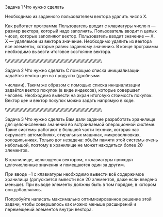 Задача 1
Что нужно сделать 

Необходимо из заданного пользователем вектора удалить число X.

Как работает программа
Пользователь вводит с клавиатуры число n — размер вектора, который надо заполнять.
Пользователь вводит n целых чисел, которые заполняют вектор.
Пользователь вводит значение — X. X — удаляемое из вектора значение. Необходимо удалить из вектора все элементы, которые равны заданному значению.
В конце программы необходимо вывести итоговое состояние вектора.

\\\\\\\\\\\\\\\\\\\\\\\\\\\\\\\\\\\\\\\\\\\\\\\\\\\\\\\\\\\\\\\\\\\\\\\\\\\\\\\\\\\\\\\\\\\\\\\\\\\\\\\\\\\\\\\\\\\\\\\\\\\\\\\\\\\\\\\\\\\\\\\\\\

Задача 2
Что нужно сделать
С помощью списка инициализации задаётся вектор цен на продукты (дробными

числами). Таким же образом с помощью списка инициализации задаётся вектор покупок (в виде индексов), которые совершает человек. Необходимо вывести на экран итоговую стоимость покупок. Вектор цен и вектор покупок можно задать напрямую в коде.

\\\\\\\\\\\\\\\\\\\\\\\\\\\\\\\\\\\\\\\\\\\\\\\\\\\\\\\\\\\\\\\\\\\\\\\\\\\\\\\\\\\\\\\\\\\\\\\\\\\\\\\\\\\\\\\\\\\\\\\\\\\\\\\\\\\\\\\\\\\\\\\\\\


Задача 3
Что нужно сделать
Вам дали задание разработать хранилище для целочисленных значений во встраиваемой операционной системе. Такие системы работают в большей части техники, которая нас окружает: автомобилях, стиральных машинах, микроволновках, холодильниках. Только вот незадача: объём памяти этой системы очень небольшой, поэтому в хранилище не может находиться более 20 элементов.

В хранилище, являющееся вектором, с клавиатуры приходят целочисленные значения и помещаются один за другим.

При вводе −1 с клавиатуры необходимо вывести всё содержимое хранилища (допускается вывести все 20 элементов, даже если введено меньше). При выводе элементы должны быть в том порядке, в котором они добавлялись.

Попробуйте написать максимально оптимизированное решение этой задачи, чтобы совершалось как можно меньше расширений и перемещений элементов внутри вектора.


